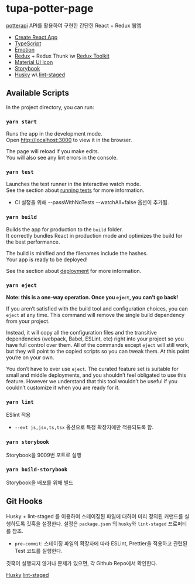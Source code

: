 # tupa-potter-page

[potterapi](https://www.potterapi.com/) API를 활용하여 구현한 간단한 React + Redux 웹앱

- [Create React App](https://github.com/facebook/create-react-app)
- [TypeScript](https://www.typescriptlang.org/)
- [Emotion](https://emotion.sh/)
- [Redux](https://redux.js.org/) + Redux Thunk \w [Redux Toolkit](https://redux-toolkit.js.org/)
- [Material UI Icon](https://material-ui.com/components/material-icons/)
- [Storybook](https://storybook.js.org/)
- [Husky](https://github.com/typicode/husky) w\ [lint-staged](https://github.com/okonet/lint-staged)

## Available Scripts

In the project directory, you can run:

### `yarn start`

Runs the app in the development mode.<br />
Open [http://localhost:3000](http://localhost:3000) to view it in the browser.

The page will reload if you make edits.<br />
You will also see any lint errors in the console.

### `yarn test`

Launches the test runner in the interactive watch mode.<br />
See the section about [running tests](https://facebook.github.io/create-react-app/docs/running-tests) for more information.

- CI 설정을 위해 --passWithNoTests --watchAll=false 옵션이 추가됨.

### `yarn build`

Builds the app for production to the `build` folder.<br />
It correctly bundles React in production mode and optimizes the build for the best performance.

The build is minified and the filenames include the hashes.<br />
Your app is ready to be deployed!

See the section about [deployment](https://facebook.github.io/create-react-app/docs/deployment) for more information.

### `yarn eject`

**Note: this is a one-way operation. Once you `eject`, you can’t go back!**

If you aren’t satisfied with the build tool and configuration choices, you can `eject` at any time. This command will remove the single build dependency from your project.

Instead, it will copy all the configuration files and the transitive dependencies (webpack, Babel, ESLint, etc) right into your project so you have full control over them. All of the commands except `eject` will still work, but they will point to the copied scripts so you can tweak them. At this point you’re on your own.

You don’t have to ever use `eject`. The curated feature set is suitable for small and middle deployments, and you shouldn’t feel obligated to use this feature. However we understand that this tool wouldn’t be useful if you couldn’t customize it when you are ready for it.

### `yarn lint`

ESlint 적용

- `--ext js,jsx,ts,tsx` 옵션으로 특정 확장자에만 적용되도록 함.

### `yarn storybook`

Storybook을 9009번 포트로 실행

### `yarn build-storybook`

Storybook을 배포를 위해 빌드

## Git Hooks

Husky + lint-staged 를 이용하여 스테이징된 파일에 대하여 미리 정의된 커맨드를 실행하도록 깃훅을 설정한다. 설정은 `package.json` 의 `husky`와 `lint-staged` 프로퍼티를 참조.

- `pre-commit`: 스테이징 파일의 확장자에 따라 ESLint, Prettier을 적용하고 관련된 Test 코드를 실행한다.

깃훅이 실행되지 않거나 문제가 있으면, 각 Github Repo에서 확인한다.

[Husky](https://github.com/typicode/husky)
[lint-staged](https://github.com/okonet/lint-staged)
